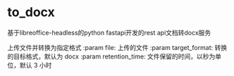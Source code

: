 # to_docx
 基于libreoffice-headless的python fastapi开发的rest api文档转docx服务

上传文件并转换为指定格式 
    :param file: 上传的文件 
    :param target_format: 转换的目标格式，默认为 docx 
    :param retention_time: 文件保留的时间，以秒为单位，默认 3 小时